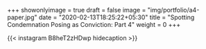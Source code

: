 +++
showonlyimage = true
draft = false
image = "img/portfolio/a4-paper.jpg"
date = "2020-02-13T18:25:22+05:30"
title = "Spotting Condemnation Posing as Conviction: Part 4"
weight = 0
+++


{{< instagram B8heT2zHDwp hidecaption >}}
